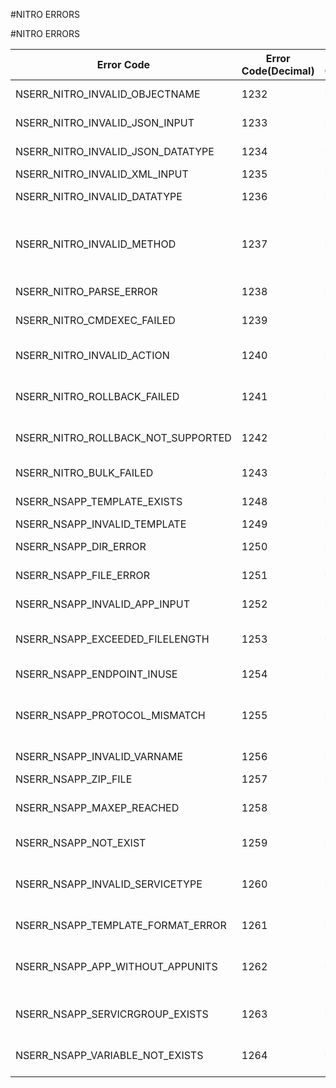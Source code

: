 #NITRO ERRORS

#NITRO ERRORS



<table><thead><tr><th>Error Code</th><th>Error Code(Decimal)</th><th>Error Code(Hex)</th><th>Error Message</th></tr></thead><tbody><tr><td>NSERR_NITRO_INVALID_OBJECTNAME</td><td>1232</td><td>0x4d0</td><td>Invalid object name</td><tr><tr><td>NSERR_NITRO_INVALID_JSON_INPUT</td><td>1233</td><td>0x4d1</td><td>Invalid JSON input</td><tr><tr><td>NSERR_NITRO_INVALID_JSON_DATATYPE</td><td>1234</td><td>0x4d2</td><td>Invalid JSON data type</td><tr><tr><td>NSERR_NITRO_INVALID_XML_INPUT</td><td>1235</td><td>0x4d3</td><td>Invalid XML input</td><tr><tr><td>NSERR_NITRO_INVALID_DATATYPE</td><td>1236</td><td>0x4d4</td><td>Invalid NITRO data type</td><tr><tr><td>NSERR_NITRO_INVALID_METHOD</td><td>1237</td><td>0x4d5</td><td>Invalid method name. It should be either post, put, get, stat or delete</td><tr><tr><td>NSERR_NITRO_PARSE_ERROR</td><td>1238</td><td>0x4d6</td><td>NITRO parse error</td><tr><tr><td>NSERR_NITRO_CMDEXEC_FAILED</td><td>1239</td><td>0x4d7</td><td>NITRO command Execution failed</td><tr><tr><td>NSERR_NITRO_INVALID_ACTION</td><td>1240</td><td>0x4d8</td><td>Invalid nitro action or operation</td><tr><tr><td>NSERR_NITRO_ROLLBACK_FAILED</td><td>1241</td><td>0x4d9</td><td>Rollback failed. Manually correct the configuration</td><tr><tr><td>NSERR_NITRO_ROLLBACK_NOT_SUPPORTED</td><td>1242</td><td>0x4da</td><td>Rollback not supported for this action</td><tr><tr><td>NSERR_NITRO_BULK_FAILED</td><td>1243</td><td>0x4db</td><td>Bulk operation failed</td><tr><tr><td>NSERR_NSAPP_TEMPLATE_EXISTS</td><td>1248</td><td>0x4e0</td><td>Template already exists</td><tr><tr><td>NSERR_NSAPP_INVALID_TEMPLATE</td><td>1249</td><td>0x4e1</td><td>Invalid Template</td><tr><tr><td>NSERR_NSAPP_DIR_ERROR</td><td>1250</td><td>0x4e2</td><td>Couldnot open directory</td><tr><tr><td>NSERR_NSAPP_FILE_ERROR</td><td>1251</td><td>0x4e3</td><td>Can not open the file</td><tr><tr><td>NSERR_NSAPP_INVALID_APP_INPUT</td><td>1252</td><td>0x4e4</td><td>Invalid Application input</td><tr><tr><td>NSERR_NSAPP_EXCEEDED_FILELENGTH</td><td>1253</td><td>0x4e5</td><td>File length exceeded 256 characters</td><tr><tr><td>NSERR_NSAPP_ENDPOINT_INUSE</td><td>1254</td><td>0x4e6</td><td>Public endpoint in use</td><tr><tr><td>NSERR_NSAPP_PROTOCOL_MISMATCH</td><td>1255</td><td>0x4e7</td><td>Protocol mismatch with existing configuration</td><tr><tr><td>NSERR_NSAPP_INVALID_VARNAME</td><td>1256</td><td>0x4e8</td><td>Invalid variable name</td><tr><tr><td>NSERR_NSAPP_ZIP_FILE</td><td>1257</td><td>0x4e9</td><td>Error in zip format</td><tr><tr><td>NSERR_NSAPP_MAXEP_REACHED</td><td>1258</td><td>0x4ea</td><td>Only one endpoint can be configured</td><tr><tr><td>NSERR_NSAPP_NOT_EXIST</td><td>1259</td><td>0x4eb</td><td>Application does not exist</td><tr><tr><td>NSERR_NSAPP_INVALID_SERVICETYPE</td><td>1260</td><td>0x4ec</td><td>Invalid servicetype - HTTP/HTTPS/SSL are only allowed</td><tr><tr><td>NSERR_NSAPP_TEMPLATE_FORMAT_ERROR</td><td>1261</td><td>0x4ed</td><td>Template format error</td><tr><tr><td>NSERR_NSAPP_APP_WITHOUT_APPUNITS</td><td>1262</td><td>0x4ee</td><td>Application without appunits can not be exported</td><tr><tr><td>NSERR_NSAPP_SERVICRGROUP_EXISTS</td><td>1263</td><td>0x4ef</td><td>Service group with this name already exists</td><tr><tr><td>NSERR_NSAPP_VARIABLE_NOT_EXISTS</td><td>1264</td><td>0x4f0</td><td>Variables do not exist in this template file</td><tr></tbody></table>
